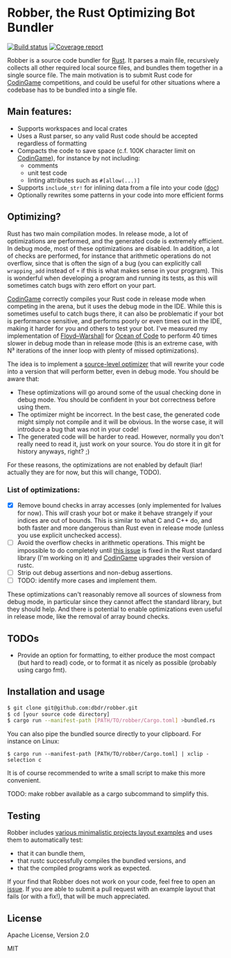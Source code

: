 # Robber, the Rust Optimizing Bot Bundler

[![Build status](https://travis-ci.org/dbdr/robber.svg?branch=master)](https://travis-ci.org/dbdr/robber)
[![Coverage report](https://codecov.io/gh/dbdr/robber/branch/master/graph/badge.svg)](https://codecov.io/gh/dbdr/robber)

Robber is a source code bundler for [Rust]. It parses a main file, recursively collects all other required local source files, and bundles them together in a single source file.
The main motivation is to submit Rust code for [CodinGame] competitions, and could be useful for other situations where a codebase has to be bundled into a single file.

## Main features:

  - Supports workspaces and local crates
  - Uses a Rust parser, so any valid Rust code should be accepted regardless of formatting
  - Compacts the code to save space (c.f. 100K character limit on [CodinGame]), for instance by not including:
    - comments
    - unit test code
    - linting attributes such as `#[allow(...)]`
  - Supports `include_str!` for inlining data from a file into your code ([doc](https://doc.rust-lang.org/std/macro.include_str.html))
  - Optionally rewrites some patterns in your code into more efficient forms

## Optimizing?

Rust has two main compilation modes. In release mode, a lot of optimizations are performed, and the generated code is extremely efficient.
In debug mode, most of these optimizations are disabled. In addition, a lot of checks are performed, for instance that arithmetic operations do not
overflow, since that is often the sign of a bug (you can explicitly call `wrapping_add` instead of `+` if this is what makes sense in your program).
This is wonderful when developing a program and running its tests, as this will sometimes catch bugs with zero effort on your part.

[CodinGame] correctly compiles your Rust code in release mode when competing in the arena, but it uses the debug mode in the IDE.
While this is sometimes useful to catch bugs there, it can also be problematic if your bot is performance sensitive, and performs poorly or even
times out in the IDE, making it harder for you and others to test your bot.
I've measured my implementation of [Floyd–Warshall] for [Ocean of Code] to perform 40 times slower in debug mode than in release mode
(this is an extreme case, with N³ iterations of the inner loop with plenty of missed optimizations).

The idea is to implement a [source-level optimizer](src/optimizer.rs) that will rewrite your code into a version that will perform better, even in debug mode.
You should be aware that:

 - These optimizations will go around some of the usual checking done in debug mode. You should be confident in your bot correctness before using them.
 - The optimizer might be incorrect. In the best case, the generated code might simply not compile and it will be obvious. In the worse case, it will
   introduce a bug that was not in your code!
 - The generated code will be harder to read. However, normally you don't really need to read it, just work on your source. You do store it in git for history
   anyways, right? ;)

For these reasons, the optimizations are not enabled by default (liar! actually they are for now, but this will change, TODO).

### List of optimizations:

 - [x] Remove bound checks in array accesses (only implemented for lvalues for now).
   This *will* crash your bot or make it behave strangely if your indices are out of bounds.
   This is similar to what C and C++ do, and both faster and more dangerous than Rust even in release mode (unless you use explicit unchecked access).
 - [ ] Avoid the overflow checks in arithmetic operations. This might be impossible to do completely until [this issue](https://github.com/rust-lang/rust/issues/71768)
   is fixed in the Rust standard library (I'm working on it) and [CodinGame] upgrades their version of rustc.
 - [ ] Strip out debug assertions and non-debug assertions.
 - [ ] TODO: identify more cases and implement them.

These optimizations can't reasonably remove all sources of slowness from debug mode, in particular since they cannot affect the standard library, but they should help.
And there is potential to enable optimizations even useful in release mode, like the removal of array bound checks.

## TODOs

 - Provide an option for formatting, to either produce the most compact (but hard to read) code,
   or to format it as nicely as possible (probably using cargo fmt).


## Installation and usage

```sh
$ git clone git@github.com:dbdr/robber.git
$ cd [your source code directory]
$ cargo run --manifest-path [PATH/TO/robber/Cargo.toml] >bundled.rs
```

You can also pipe the bundled source directly to your clipboard. For instance on Linux:
```
$ cargo run --manifest-path [PATH/TO/robber/Cargo.toml] | xclip -selection c
```

It is of course recommended to write a small script to make this more convenient.

TODO: make robber available as a cargo subcommand to simplify this.

## Testing

Robber includes [various minimalistic projects layout examples](tests/input/) and uses them to automatically test:
  - that it can bundle them,
  - that rustc successfully compiles the bundled versions, and
  - that the compiled programs work as expected.

If your find that Robber does not work on your code, feel free to open an [issue](../../issues).
If you are able to submit a pull request with an example layout that fails (or with a fix!), that will be much appreciated.

## License
Apache License, Version 2.0

MIT

[Rust]: <https://rust-lang.org>
[CodinGame]: <https://codingame.com>
[Floyd–Warshall]: <https://en.wikipedia.org/wiki/Floyd%E2%80%93Warshall_algorithm>
[Ocean of Code]: <https://www.codingame.com/multiplayer/bot-programming/ocean-of-code>
